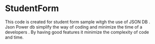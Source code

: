 # StudentForm
This code is created for student form sample witgh the use of JSON DB .
Json Power db simplify the way of coding and minimize the time of a developers . By having good features it minimize the complexity of code and time. 

